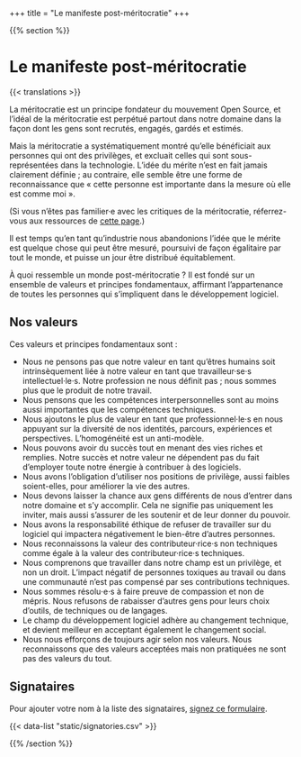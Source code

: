 +++
title = "Le manifeste post-méritocratie"
+++

{{% section %}}

# Le manifeste post-méritocratie

{{< translations >}}

La méritocratie est un principe fondateur du mouvement Open Source, et l’idéal de la méritocratie est perpétué partout dans notre domaine dans la façon dont les gens sont recrutés, engagés, gardés et estimés.

Mais la méritocratie a systématiquement montré qu’elle bénéficiait aux personnes qui ont des privilèges, et excluait celles qui sont sous-représentées dans la technologie. L’idée du mérite n’est en fait jamais clairement définie&nbsp;; au contraire, elle semble être une forme de reconnaissance que «&nbsp;cette personne est importante dans la mesure où elle est comme moi&nbsp;».

(Si vous n’êtes pas familier·e avec les critiques de la méritocratie, réferrez-vous aux ressources de <a href="/meritocracy/">cette page</a>.)

Il est temps qu’en tant qu’industrie nous abandonions l’idée que le mérite est quelque chose qui peut être mesuré,
poursuivi de façon égalitaire par tout le monde, et puisse un jour être distribué équitablement.

À quoi ressemble un monde post-méritocratie&nbsp;? Il est fondé sur un ensemble de valeurs et principes fondamentaux, affirmant l’appartenance de toutes les personnes qui s’impliquent dans le développement logiciel.

## Nos valeurs

Ces valeurs et principes fondamentaux sont&nbsp;:

* Nous ne pensons pas que notre valeur en tant qu’êtres humains soit intrinsèquement liée à notre valeur en tant que travailleur·se·s intellectuel·le·s. Notre profession ne nous définit pas&nbsp;; nous sommes plus que le produit de notre travail.
* Nous pensons que les compétences interpersonnelles sont au moins aussi importantes que les compétences techniques.
* Nous ajoutons le plus de valeur en tant que professionnel·le·s en nous appuyant sur la diversité de nos identités, parcours, expériences et perspectives. L’homogénéité est un anti-modèle.
* Nous pouvons avoir du succès tout en menant des vies riches et remplies. Notre succès et notre valeur ne dépendent pas du fait d’employer toute notre énergie à contribuer à des logiciels.
* Nous avons l’obligation d’utiliser nos positions de privilège, aussi faibles soient-elles, pour améliorer la vie des autres.
* Nous devons laisser la chance aux gens différents de nous d’entrer dans notre domaine et s’y accomplir. Cela ne signifie pas uniquement les inviter, mais aussi s’assurer de les soutenir et de leur donner du pouvoir.
* Nous avons la responsabilité éthique de refuser de travailler sur du logiciel qui impactera négativement le bien-être d’autres personnes.
* Nous reconnaissons la valeur des contributeur·rice·s non techniques comme égale à la valeur des contributeur·rice·s techniques.
* Nous comprenons que travailler dans notre champ est un privilège, et non un droit. L’impact négatif de personnes toxiques au travail ou dans une communauté n’est pas compensé par ses contributions techniques.
* Nous sommes résolu⋅e⋅s à faire preuve de compassion et non de mépris. Nous refusons de rabaisser d’autres gens pour leurs choix d’outils, de techniques ou de langages.
* Le champ du développement logiciel adhère au changement technique, et devient meilleur en acceptant également le changement social.
* Nous nous efforçons de toujours agir selon nos valeurs. Nous reconnaissons que des valeurs acceptées mais non pratiquées ne sont pas des valeurs du tout.

## Signataires

<p class="callout">
  Pour ajouter votre nom à la liste des signataires, <a href="https://goo.gl/forms/9JT45K1iuKcBSPFj2">signez ce formulaire</a>.
</p>

{{< data-list "static/signatories.csv" >}}

{{% /section %}}
